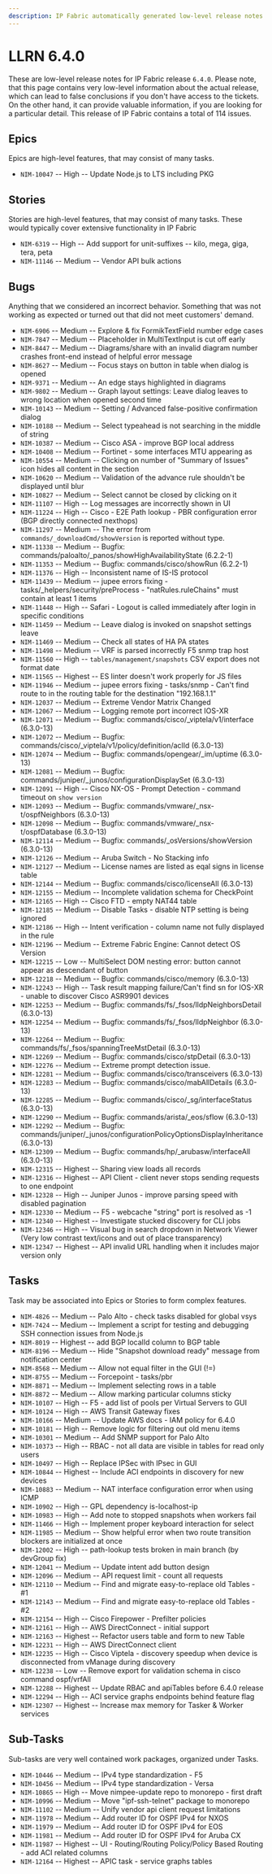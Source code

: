 ```yaml
---
description: IP Fabric automatically generated low-level release notes for version 6.4.0.
---
```


# LLRN 6.4.0

These are low-level release notes for IP Fabric release `6.4.0`. Please note, that this page contains very low-level information about the actual release, which can lead to false conclusions if you don't have access to the tickets. On the other hand, it can provide valuable information, if you are looking for a particular detail. This release of IP Fabric contains a total of 114 issues.

## Epics

Epics are high-level features, that may consist of many tasks.

- `NIM-10047` -- High -- Update Node.js to LTS including PKG

## Stories

Stories are high-level features, that may consist of many tasks. These would typically cover extensive functionality in IP Fabric

- `NIM-6319` -- High -- Add support for unit-suffixes -- kilo, mega, giga, tera, peta
- `NIM-11146` -- Medium -- Vendor API bulk actions

## Bugs

Anything that we considered an incorrect behavior. Something that was not working as expected or turned out that did not meet customers' demand.

- `NIM-6906` -- Medium -- Explore & fix FormikTextField number edge cases
- `NIM-7847` -- Medium -- Placeholder in MultiTextInput is cut off early
- `NIM-8447` -- Medium -- Diagrams/share with an invalid diagram number crashes front-end instead of helpful error message
- `NIM-8627` -- Medium -- Focus stays on button in table when dialog is opened
- `NIM-9371` -- Medium -- An edge stays highlighted in diagrams
- `NIM-9802` -- Medium -- Graph layout settings: Leave dialog leaves to wrong location when opened second time
- `NIM-10143` -- Medium -- Setting / Advanced false-positive confirmation dialog
- `NIM-10188` -- Medium -- Select typeahead is not searching in the middle of string
- `NIM-10387` -- Medium -- Cisco ASA - improve BGP local address
- `NIM-10408` -- Medium -- Fortinet - some interfaces MTU appearing as <empty>
- `NIM-10554` -- Medium -- Clicking on number of "Summary of Issues" icon hides all content in the section
- `NIM-10620` -- Medium -- Validation of the advance rule shouldn't be displayed until blur
- `NIM-10827` -- Medium -- Select cannot be closed by clicking on it
- `NIM-11107` -- High -- Log messages are incorrectly shown in UI
- `NIM-11224` -- High -- Cisco - E2E Path lookup - PBR configuration error (BGP directly connected nexthops)
- `NIM-11297` -- Medium -- The error from `commands/_downloadCmd/showVersion` is reported without type.
- `NIM-11338` -- Medium -- Bugfix: commands/paloalto/_panos/showHighAvailabilityState (6.2.2-1)
- `NIM-11353` -- Medium -- Bugfix: commands/cisco/showRun (6.2.2-1)
- `NIM-11376` -- High -- Inconsistent name of IS-IS protocol
- `NIM-11439` -- Medium -- jupee errors fixing - tasks/_helpers/security/preProcess - "natRules.ruleChains" must contain at least 1 items
- `NIM-11448` -- High -- Safari - Logout is called immediately after login in specific conditions
- `NIM-11459` -- Medium -- Leave dialog is invoked on snapshot settings leave
- `NIM-11469` -- Medium -- Check all states of HA PA states
- `NIM-11498` -- Medium -- VRF is parsed incorrectly F5 snmp trap host
- `NIM-11560` -- High -- `tables/management/snapshots` CSV export does not format date
- `NIM-11565` -- Highest -- ES linter doesn't work properly for JS files
- `NIM-11946` -- Medium -- jupee errors fixing - tasks/snmp - Can't find route to in the routing table for the destination "192.168.1.1"
- `NIM-12037` -- Medium -- Extreme Vendor Matrix Changed
- `NIM-12067` -- Medium -- Logging remote port incorrect IOS-XR
- `NIM-12071` -- Medium -- Bugfix: commands/cisco/_viptela/v1/interface (6.3.0-13)
- `NIM-12072` -- Medium -- Bugfix: commands/cisco/_viptela/v1/policy/definition/aclId (6.3.0-13)
- `NIM-12074` -- Medium -- Bugfix: commands/opengear/_im/uptime (6.3.0-13)
- `NIM-12081` -- Medium -- Bugfix: commands/juniper/_junos/configurationDisplaySet (6.3.0-13)
- `NIM-12091` -- High -- Cisco NX-OS - Prompt Detection - command timeout on `show version`
- `NIM-12093` -- Medium -- Bugfix: commands/vmware/_nsx-t/ospfNeighbors (6.3.0-13)
- `NIM-12098` -- Medium -- Bugfix: commands/vmware/_nsx-t/ospfDatabase (6.3.0-13)
- `NIM-12114` -- Medium -- Bugfix: commands/_osVersions/showVersion (6.3.0-13)
- `NIM-12126` -- Medium -- Aruba Switch - No Stacking info
- `NIM-12127` -- Medium -- License names are listed as eqal signs in license table
- `NIM-12144` -- Medium -- Bugfix: commands/cisco/licenseAll (6.3.0-13)
- `NIM-12155` -- Medium -- Incomplete validation schema for CheckPoint
- `NIM-12165` -- High -- Cisco FTD - empty NAT44 table
- `NIM-12185` -- Medium -- Disable Tasks - disable NTP setting is being ignored
- `NIM-12186` -- High -- Intent verification - column name not fully displayed in the rule
- `NIM-12196` -- Medium -- Extreme Fabric Engine: Cannot detect OS Version
- `NIM-12215` -- Low -- MultiSelect DOM nesting error: button cannot appear as descendant of button
- `NIM-12218` -- Medium -- Bugfix: commands/cisco/memory (6.3.0-13)
- `NIM-12243` -- High -- Task result mapping failure/Can't find sn for IOS-XR - unable to discover Cisco ASR9901 devices
- `NIM-12253` -- Medium -- Bugfix: commands/fs/_fsos/lldpNeighborsDetail (6.3.0-13)
- `NIM-12254` -- Medium -- Bugfix: commands/fs/_fsos/lldpNeighbor (6.3.0-13)
- `NIM-12264` -- Medium -- Bugfix: commands/fs/_fsos/spanningTreeMstDetail (6.3.0-13)
- `NIM-12269` -- Medium -- Bugfix: commands/cisco/stpDetail (6.3.0-13)
- `NIM-12276` -- Medium -- Extreme prompt detection issue.
- `NIM-12281` -- Medium -- Bugfix: commands/cisco/transceivers (6.3.0-13)
- `NIM-12283` -- Medium -- Bugfix: commands/cisco/mabAllDetails (6.3.0-13)
- `NIM-12285` -- Medium -- Bugfix: commands/cisco/_sg/interfaceStatus (6.3.0-13)
- `NIM-12290` -- Medium -- Bugfix: commands/arista/_eos/sflow (6.3.0-13)
- `NIM-12292` -- Medium -- Bugfix: commands/juniper/_junos/configurationPolicyOptionsDisplayInheritance (6.3.0-13)
- `NIM-12309` -- Medium -- Bugfix: commands/hp/_arubasw/interfaceAll (6.3.0-13)
- `NIM-12315` -- Highest -- Sharing view loads all records
- `NIM-12316` -- Highest -- API Client - client never stops sending requests to one endpoint
- `NIM-12328` -- High -- Juniper Junos - improve parsing speed with disabled pagination
- `NIM-12330` -- Medium -- F5 - webcache "string" port is resolved as -1
- `NIM-12340` -- Highest -- Investigate stucked discovery for CLI jobs
- `NIM-12346` -- High -- Visual bug in search dropdown in Network Viewer (Very low contrast text/icons and out of place transparency)
- `NIM-12347` -- Highest -- API invalid URL handling when it includes major version only

## Tasks

Task may be associated into Epics or Stories to form complex features.

- `NIM-4826` -- Medium -- Palo Alto - check tasks disabled for global vsys
- `NIM-7424` -- Medium -- Implement a script for testing and debugging SSH connection issues from Node.js
- `NIM-8019` -- Highest -- add BGP localId column to BGP table
- `NIM-8196` -- Medium -- Hide "Snapshot download ready" message from notification center
- `NIM-8568` -- Medium -- Allow not equal filter in the GUI (!=)
- `NIM-8755` -- Medium -- Forcepoint - tasks/pbr
- `NIM-8871` -- Medium -- Implement selecting rows in a table
- `NIM-8872` -- Medium -- Allow marking particular columns sticky
- `NIM-10107` -- High -- F5 - add list of pools per Virtual Servers to GUI
- `NIM-10124` -- High -- AWS Transit Gateway fixes
- `NIM-10166` -- Medium -- Update AWS docs - IAM policy for 6.4.0
- `NIM-10181` -- High -- Remove logic for filtering out old menu items
- `NIM-10301` -- Medium -- Add SNMP support for Palo Alto
- `NIM-10373` -- High -- RBAC - not all data are visible in tables for read only users
- `NIM-10497` -- High -- Replace IPSec with IPsec in GUI
- `NIM-10844` -- Highest -- Include ACI endpoints in discovery for new devices
- `NIM-10883` -- Medium -- NAT interface configuration error when using ICMP
- `NIM-10902` -- High -- GPL dependency is-localhost-ip
- `NIM-10983` -- High -- Add note to stopped snapshots when workers fail
- `NIM-11466` -- High -- Implement proper keyboard interaction for select
- `NIM-11985` -- Medium -- Show helpful error when two route transition blockers are initialized at once
- `NIM-12002` -- High -- path-lookup tests broken in main branch (by devGroup fix)
- `NIM-12041` -- Medium -- Update intent add button design
- `NIM-12096` -- Medium -- API request limit - count all requests
- `NIM-12110` -- Medium -- Find and migrate easy-to-replace old Tables - #1
- `NIM-12143` -- Medium -- Find and migrate easy-to-replace old Tables - #2
- `NIM-12154` -- High -- Cisco Firepower - Prefilter policies
- `NIM-12161` -- High -- AWS DirectConnect - initial support
- `NIM-12163` -- Highest -- Refactor users table and form to new Table
- `NIM-12231` -- High -- AWS DirectConnect client
- `NIM-12235` -- High -- Cisco Viptela - discovery speedup when device is disconnected from vManage during discovery
- `NIM-12238` -- Low -- Remove export for validation schema in cisco command ospf/vrfAll
- `NIM-12288` -- Highest -- Update RBAC and apiTables before 6.4.0 release
- `NIM-12294` -- High -- ACI service graphs endpoints behind feature flag
- `NIM-12307` -- Highest -- Increase max memory for Tasker & Worker services

## Sub-Tasks

Sub-tasks are very well contained work packages, organized under Tasks.

- `NIM-10446` -- Medium -- IPv4 type standardization - F5
- `NIM-10456` -- Medium -- IPv4 type standardization - Versa
- `NIM-10865` -- High -- Move nimpee-update repo to monorepo - first draft
- `NIM-10996` -- Medium -- Move "ipf-ssh-telnet" package to monorepo
- `NIM-11102` -- Medium -- Unify vendor api client request limitations
- `NIM-11978` -- Medium -- Add router ID for OSPF IPv4 for NXOS
- `NIM-11979` -- Medium -- Add router ID for OSPF IPv4 for EOS
- `NIM-11981` -- Medium -- Add router ID for OSPF IPv4 for Aruba CX
- `NIM-11987` -- Highest -- UI - Routing/Routing Policy/Policy Based Routing - add ACI related columns
- `NIM-12164` -- Highest -- APIC task - service graphs tables
